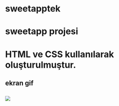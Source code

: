 # sweetapptek

<h1>sweetapp projesi<h1>

HTML ve CSS kullanılarak oluşturulmuştur.

<h2>ekran gif<h2>

![](sweetapptek.gif)
